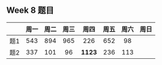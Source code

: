 

## Week 8 题目
|       | 周一   | 周二   |  周三 |   周四 |   周五  | 周六 |  周日 |
| :----:| :----:| :----:|:----:  |:----: |:----: |:----:|:----: |
| 题1   | 543 	| 894	 |   965    |  226  |652   |  98|
| 题2   |337    | 101    |    96    |  **1123**  |236  | 113|






